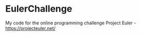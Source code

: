 EulerChallenge
==============

My code for the online programming challenge Project Euler - https://projecteuler.net/
